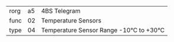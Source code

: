 
|    |   |   |
| -- | - | - |
| rorg | a5 | 4BS Telegram |
| func | 02 | Temperature Sensors |
| type | 04 | Temperature Sensor Range -10°C to +30°C |
